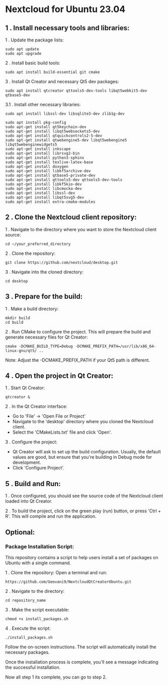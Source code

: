# Nextcloud for Ubuntu 23.04

## 1 . Install necessary tools and libraries:
1 . Update the package lists:

```
sudo apt update
sudo apt upgrade
```

2 . Install basic build tools:

```
sudo apt install build-essential git cmake
```

3 . Install Qt Creator and necessary Qt5 dev packages:
```
sudo apt install qtcreator qttools5-dev-tools libqt5webkit5-dev qtbase5-dev
```

3.1 . 
Install other necessary libraries:
```
sudo apt install libssl-dev libsqlite3-dev zlib1g-dev
```

```
sudo apt install pkg-config
sudo apt-get install qt5keychain-dev
sudo apt-get install libqt5websockets5-dev
sudo apt-get install qtquickcontrols2-5-dev
sudo apt-get install qtwebengine5-dev libqt5webengine5 libqt5webenginewidgets5
sudo apt-get install inkscape
sudo apt-get install librsvg2-bin
sudo apt-get install python3-sphinx
sudo apt-get install texlive-latex-base
sudo apt-get install doxygen
sudo apt-get install libkf5archive-dev
sudo apt-get install qtbase5-private-dev
sudo apt-get install qttools5-dev qttools5-dev-tools
sudo apt-get install libkf5kio-dev
sudo apt-get install libcmocka-dev
sudo apt-get install libssl-dev
sudo apt-get install libqt5svg5-dev
sudo apt-get install extra-cmake-modules
```

## 2 . Clone the Nextcloud client repository:

1 . Navigate to the directory where you want to store the Nextcloud client source:
```
cd ~/your_preferred_directory
```

2 . Clone the repository:
```
git clone https://github.com/nextcloud/desktop.git
```

3 . Navigate into the cloned directory:
```
cd desktop
```

## 3 . Prepare for the build:
1 . Make a build directory:
```
mkdir build
cd build
```

2 . Run CMake to configure the project. This will prepare the build and generate necessary files for Qt Creator:
```
cmake -DCMAKE_BUILD_TYPE=Debug -DCMAKE_PREFIX_PATH=/usr/lib/x86_64-linux-gnu/qt5/ ..
```
Note: Adjust the -DCMAKE_PREFIX_PATH if your Qt5 path is different.

## 4 . Open the project in Qt Creator:
1 . Start Qt Creator:
```
qtcreator &
```
2 . In the Qt Creator interface:
* Go to 'File' -> 'Open File or Project'
* Navigate to the 'desktop' directory where you cloned the Nextcloud client.
* Select the 'CMakeLists.txt' file and click 'Open'.

3 . Configure the project:
* Qt Creator will ask to set up the build configuration. Usually, the default values are good, but ensure that you're building in Debug mode for development.
* Click 'Configure Project'.

## 5 . Build and Run:

1 . Once configured, you should see the source code of the Nextcloud client loaded into Qt Creator.

2 . To build the project, click on the green play (run) button, or press 'Ctrl + R'. This will compile and run the application.

## Optional:
### Package Installation Script:
This repository contains a script to help users install a set of packages on Ubuntu with a single command.

1 . Clone the repository:
Open a terminal and run:
```
https://github.com/Geovani9/NextcloudQtCreatorUbuntu.git
```

2 . Navigate to the directory:
```
cd repository_name
```

3 . Make the script executable:
```
chmod +x install_packages.sh
```

4 . Execute the script:
```
./install_packages.sh
```

Follow the on-screen instructions. The script will automatically install the necessary packages.

Once the installation process is complete, you'll see a message indicating the successful installation.

Now all step 1 its complete, you can go to step 2.

#
